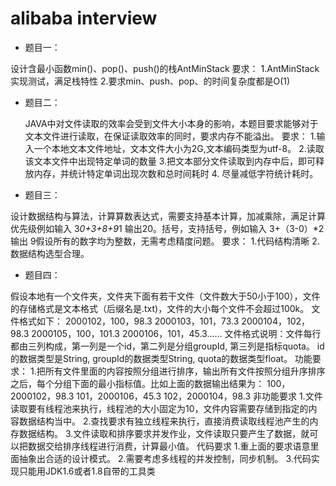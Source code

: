 # alibaba interview

- 题目一：

设计含最小函数min()、pop()、push()的栈AntMinStack
    要求：
    1.AntMinStack实现测试，满足栈特性
    2.要求min、push、pop、的时间复杂度都是O(1)

- 题目二：
  
  JAVA中对文件读取的效率会受到文件大小本身的影响，本题目要求能够对于文本文件进行读取，在保证读取效率的同时，要求内存不能溢出。
    要求：
        1.输入一个本地文本文件地址，文本文件大小为2G,文本编码类型为utf-8。
        2.读取该文本文件中出现特定单词的数量
        3.把文本部分文件读取到内存中后，即可释放内存，并统计特定单词出现次数和总时间耗时
        4. 尽量减低字符统计耗时。

- 题目三：

设计数据结构与算法，计算算数表达式，需要支持基本计算，加减乘除，满足计算优先级例如输入 3*0+3+8+9*1 输出20。括号，支持括号，例如输入 3+（3-0）*2 输出 9假设所有的数字均为整数，无需考虑精度问题。
    要求：
        1.代码结构清晰
        2.数据结构选型合理。


- 题目四：

假设本地有一个文件夹，文件夹下面有若干文件（文件数大于50小于100），文件的存储格式是文本格式（后缀名是.txt)，文件的大小每个文件不会超过100k。
文件格式如下：
2000102，100，98.3
2000103，101，73.3
2000104，102，98.3
2000105，100，101.3
2000106，101，45.3......
文件格式说明：文件每行都由三列构成，第一列是一个id，第二列是分组groupId, 第三列是指标quota。
id的数据类型是String, groupId的数据类型String, quota的数据类型float。
功能要求：
   1.把所有文件里面的内容按照分组进行排序，输出所有文件按照分组升序排序之后，每个分组下面的最小指标值。比如上面的数据输出结果为：
100，2000102，98.3
101，2000106，45.3
102，2000104，98.3
非功能要求
1.文件读取要有线程池来执行，线程池的大小固定为10，文件内容需要存储到指定的内容数据结构当中。
2.查找要求有独立线程来执行，直接消费读取线程池产生的内存数据结构。
3.文件读取和排序要求并发作业，文件读取只要产生了数据，就可以把数据交给排序线程进行消费，计算最小值。
代码要求
1.重上面的要求语意里面抽象出合适的设计模式。
2.需要考虑多线程的并发控制，同步机制。
3.代码实现只能用JDK1.6或者1.8自带的工具类
